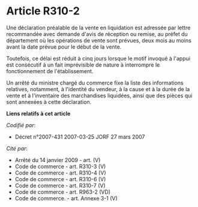 # Article R310-2

Une déclaration préalable de la vente en liquidation est adressée par lettre recommandée avec demande d'avis de réception ou
remise, au préfet du département où les opérations de vente sont prévues, deux mois au moins avant la date prévue pour le
début de la vente.

Toutefois, ce délai est réduit à cinq jours lorsque le motif invoqué à l'appui est consécutif à un fait imprévisible de
nature à interrompre le fonctionnement de l'établissement.

Un arrêté du ministre chargé du commerce fixe la liste des informations relatives, notamment, à l'identité du vendeur, à la
cause et à la durée de la vente et à l'inventaire des marchandises liquidées, ainsi que des pièces qui sont annexées à cette
déclaration.

**Liens relatifs à cet article**

_Codifié par_:

  - Décret n°2007-431 2007-03-25 JORF 27 mars 2007

_Cité par_:

  - Arrêté du 14 janvier 2009 - art. (V)
  - Code de commerce - art. R310-3 (V)
  - Code de commerce - art. R310-4 (V)
  - Code de commerce - art. R310-6 (V)
  - Code de commerce - art. R310-7 (V)
  - Code de commerce - art. R963-2 (VD)
  - Code de commerce. - art. Annexe 3-1 (V)
